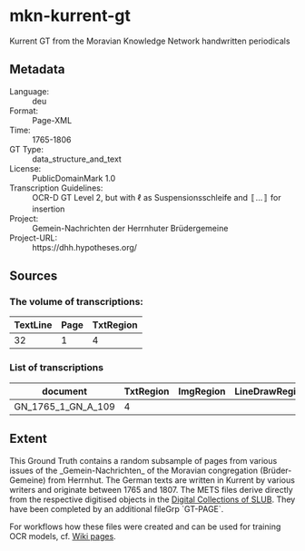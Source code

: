 <div>
   <h1 id="title">mkn-kurrent-gt</h1>
   <p id="paragraph">Kurrent GT from the Moravian Knowledge Network handwritten periodicals</p>
   <h2>Metadata</h2>
   <dl class="grid">
      <dt id="Language">Language:</dt>
      <dd>deu</dd>
      <dt id="Format">Format:</dt>
      <dd>Page-XML</dd>
      <dt id="Time">Time:</dt>
      <dd>1765-1806</dd>
      <dt id="GTT">GT Type:</dt>
      <dd>data_structure_and_text</dd>
      <dt id="License">License:</dt>
      <dd>PublicDomainMark 1.0</dd>
      <dt id="Guidelines">Transcription Guidelines:</dt>
      <dd>OCR-D GT Level 2, but with ℓ as Suspensionsschleife and 〚...〛 for insertion</dd>
      <dt id="Project">Project:</dt>
      <dd>Gemein-Nachrichten der Herrnhuter Brüdergemeine</dd>
      <dt id="Project-URL">Project-URL:</dt>
      <dd>https://dhh.hypotheses.org/</dd>
   </dl>
   <h2>Sources</h2>
   <h3>The volume of transcriptions:</h3>
   <table id="table_id">
      <thead>
         <tr>
            <th>TextLine</th>
            <th>Page</th>
            <th>TxtRegion</th>
         </tr>
      </thead>
      <tbody>
         <tr>
            <td>32</td>
            <td>1</td>
            <td>4</td>
         </tr>
      </tbody>
   </table>
   <div id="transcriptions">
      <h3>List of transcriptions</h3>
      <div>
         <table id="table_id" class="display">
            <thead>
               <tr>
                  <th>document</th>
                  <th>TxtRegion</th>
                  <th>ImgRegion</th>
                  <th>LineDrawRegion</th>
                  <th>GraphRegion</th>
                  <th>TabRegion</th>
                  <th>ChartRegion</th>
                  <th>SepRegion</th>
                  <th>MathRegion</th>
                  <th>ChemRegion</th>
                  <th>MusicRegion</th>
                  <th>AdRegion</th>
                  <th>NoiseRegion</th>
                  <th>UnknownRegion</th>
                  <th>CustomRegion</th>
                  <th>TextLine</th>
                  <th>Page</th>
               </tr>
            </thead>
            <tbody>
               <tr>
                  <td>GN_1765_1_GN_A_109</td>
                  <td>4</td>
                  <td/>
                  <td/>
                  <td/>
                  <td/>
                  <td/>
                  <td/>
                  <td/>
                  <td/>
                  <td/>
                  <td/>
                  <td/>
                  <td/>
                  <td/>
                  <td>32</td>
                  <td>1</td>
               </tr>
            </tbody>
         </table>
      </div>
   </div>
   <div id="extent">
      <h2>Extent</h2>
      <p>
      This Ground Truth contains a random subsample of pages from various
      issues of the _Gemein-Nachrichten_ of the Moravian congregation 
      (Brüder-Gemeine) from Herrnhut. The German texts are written in Kurrent
      by various writers and originate between 1765 and 1807.
      The METS files derive directly from the respective digitised objects in the
      <a href="https://digital.slub-dresden.de">Digital Collections of SLUB</a>.
      They have been completed by an additional fileGrp `GT-PAGE`.
      </p>
      <p>
      For workflows how these files were created and can be used for training
      OCR models, cf. <a href="https://github.com/bertsky/mkn-kurrent-gt/wiki">Wiki pages</a>.
      </p>
   </div>
</div>
